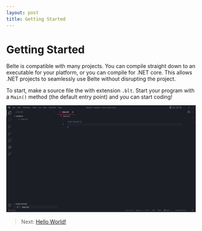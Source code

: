 ```yaml
---
layout: post
title: Getting Started
---
```


# Getting Started

Belte is compatible with many projects. You can compile straight down to an executable for your platform, or you can
compile for .NET core. This allows .NET projects to seamlessly use Belte without disrupting the project.

To start, make a source file the with extension `.blt`. Start your program with a `Main()` method (the default entry
point) and you can start coding!

<img src="./_screenshots/empty_main.png" alt="belte" width="1000" />

> Next: [Hello World!](Tutorial/HelloWorld.md)
